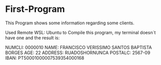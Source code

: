 # First-Program
This Program shows some information regarding some clients.

Used Remote WSL: Ubuntu to Compile this program, my terminal doesn´t have one and the result is:

NUMCLI: 0000010
NAME: FRANCISCO VERISSIMO SANTOS BAPTISTA BORGES
AGE: 22
ADDRESS: RUADOSHORNUNCA
POSTALC:  2567-09
IBAN: PT50001000007539354000168
